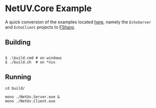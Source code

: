 # NetUV.Core Example

A quick conversion of the examples
located [here](https://github.com/StormHub/NetUV/tree/dev/examples),
namely the `EchoServer` and `EchoClient` projects
to [FSharp](http://fsharp.org).

## Building

```shell

$ .\build.cmd # on windows
$ ./build.sh  # on *nix

```

## Running

```shell
cd build/

mono ./NetUv.Server.exe &
mono ./NetUv.Client.exe 

```
